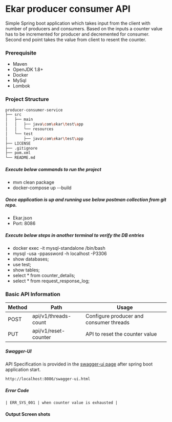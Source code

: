 # Ekar producer consumer API
Simple Spring boot application which takes input from the client with number of producers and consumers. 
Based on the inputs a counter value has to be incremented for producer and decremented for consumer.
Second end point takes the value from client to resent the counter.

### Prerequisite
- Maven
- OpenJDK 1.8+
- Docker
- MySql
- Lombok
### Project Structure
```bash
producer-consumer-service
├── src
│   ├── main
│   │   ├── java\com\ekar\test\app
│   │   └── resources
│   └── test
│       ├── java\com\ekar\test\app
├── LICENSE
├── .gitignore
├── pom.xml
└── README.md
```
##### Execute below commands to run the project
- mvn clean package
- docker-compose up --build
##### Once application is up and running use below postman collection from git repo.
- Ekar.json
- Port: 8086
##### Execute below steps in another terminal to verify the DB entries
- docker exec -it mysql-standalone /bin/bash
- mysql -usa -ppassword -h localhost -P3306
- show databases;
- use test;
- show tables;
- select * from counter_details;
- select * from request_response_log;

### Basic API Information
| Method | Path | Usage |
| --- | --- | --- |
| POST | api/v1/threads-count | Configure producer and consumer threads |
| PUT | api/v1/reset-counter | API to reset the counter value |
##### Swagger-UI
API Specification is provided in the [swagger-ui page](http://localhost:8086/swagger-ui.html) after spring boot application start.
```
http://localhost:8086/swagger-ui.html
```
##### Error Code
```
| ERR_SYS_001 | when counter value is exhausted |
```
#### Output Screen shots
